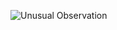 ![Unusual Observation](https://github.com/DoctorDatah/Regression-Analysis-R/blob/master/_raw/Finding%20Unusual%20Observations.JPG?raw=true)
